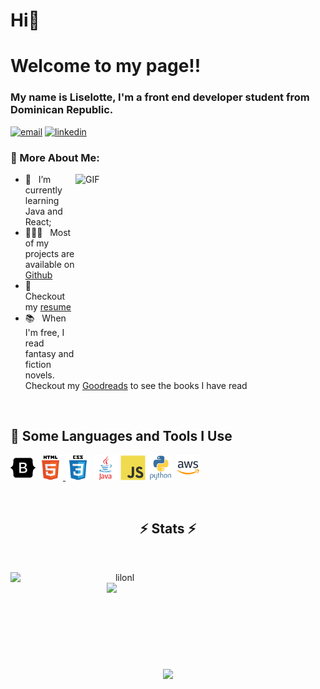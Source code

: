 # Hi👋
# Welcome to my page!!

### My name is Liselotte, I'm a front end developer student from Dominican Republic.

<a href="mailto:liselottenunez7@gmail.com"><img src="https://img.icons8.com/color/32/000000/gmail.png" alt="email"/></a>
<a href="https://www.linkedin.com/in/liselotte-nunez"><img src="https://img.icons8.com/color/32/000000/linkedin.png" alt="linkedin"/></a>



### 🧐 More About Me:

<img align="right" alt="GIF" src="https://media.giphy.com/media/CuuSHzuc0O166MRfjt/giphy.gif?raw=true" width="400" height="320" />

- 🌱 &nbsp; I’m currently learning Java and React;
- 👨🏻‍💻 &nbsp; Most of my projects are available on [Github](https://github.com/Lilonl?tab=repositories)
- 📝 &nbsp; Checkout my [resume](https://drive.google.com)
- 📚 &nbsp; When I'm free, I read fantasy and fiction novels. Checkout my [Goodreads](https://www.goodreads.com/user/show/74384726-liselotte-nunez) to see the books I have read

<br>
<h2>🚀 Some Languages and Tools I Use</h2>
<p align="left">
<img src="https://raw.githubusercontent.com/devicons/devicon/master/icons/bootstrap/bootstrap-plain.svg" alt="bootstrap" width="40" height="40" />
<a href="https://www.w3.org/html/" target="_blank"> <img src="https://raw.githubusercontent.com/devicons/devicon/master/icons/html5/html5-original-wordmark.svg" alt="html5" width="40" height="40"/> </a>
<img src="https://raw.githubusercontent.com/devicons/devicon/master/icons/css3/css3-original-wordmark.svg" alt="css3" width="40" height="40" />
<img src="https://raw.githubusercontent.com/devicons/devicon/master/icons/java/java-original-wordmark.svg" alt="java" width="40" height="40" />
<img src="https://raw.githubusercontent.com/devicons/devicon/master/icons/javascript/javascript-original.svg" alt="javascript" width="40" height="40" />
<img src="https://raw.githubusercontent.com/devicons/devicon/master/icons/python/python-original-wordmark.svg" alt="python" width="40" height="40" />
<img src="https://raw.githubusercontent.com/github/explore/80688e429a7d4ef2fca1e82350fe8e3517d3494d/topics/aws/aws.png" alt="aws" width="40" height="40" />
</p>

<br />

<h2 align="center">⚡ Stats ⚡</h2>
<br>
<p align=center>
  <div align=center>
    <img align="left" width=350 src="https://streak-stats.demolab.com/?user=lilonl&theme=radical&border=61dafb&hide_border=true" alt="lilonl" />
    <img align="right" width=350 src="https://github-readme-stats.vercel.app/api?username=lilonl&show_icons=true&theme=radical&border_color=61dafb&hide_border=true" 
  </div>
  <br><br><br><br><br><br><br><br><br>
  <div align=center>
    <img width=350 align="center" src="https://github-readme-stats.vercel.app/api/top-langs/?username=lilonl&hide=c%23,powershell,Mathematica,Ruby,Objective-C,Objective-C%2b%2b,Cuda&title_color=61dafb&text_color=ffffff&icon_color=61dafb&bg_color=20232a&langs_count=8&layout=compact&border_color=61dafb&hide_border=true&size_weight=0.5&count_weight=0.5" />
  </div>
  <br>


  
